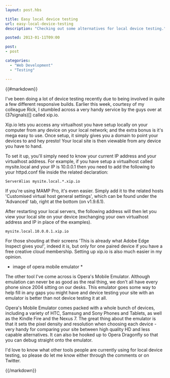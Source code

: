 ```yaml
---
layout: post.hbs

title: Easy local device testing
url: easy-local-device-testing
description: "Checking out some alternatives for local device testing."

posted: 2013-01-11T09:00

post:
- post

categories:
  - "Web Development"
  - "Testing"

---
```


{{#markdown}}

I've been doing a lot of device testing recently due to being involved in quite a few different responsive builds. Earlier this week, courtesy of my colleague Rick, I stumbled across a very handy service by the guys over at (37signals)[] called xip.io.

Xip.io lets you access any virtualhost you have setup locally on your computer from any device on your local network; and the extra bonus is it's mega easy to use.  Once setup, it simply gives you a domain to point your devices to and hey presto! Your local site is then viewable from any device you have to hand.

To set it up, you'll simply need to know your current IP address and your virtualhost address.  For example, if you have setup a virtualhost called mysite.local and your IP is 10.0.0.1 then you need to add the following to your httpd.conf file inside the related <VirtualHost> declaration:

	ServerAlias mysite.local.*.xip.io

If you're using MAMP Pro, it's even easier.  Simply add it to the related hosts 'Customised virtual host general settings', which can be found under the 'Advanced' tab, right at the bottom (on v1.9.6.1).

After restarting your local servers, the following address will then let you view your local site on your device (exchanging your own virtualhost address and IP in place of the examples).

	mysite.local.10.0.0.1.xip.io

For those shouting at their screens 'This is already what Adobe Edge Inspect gives you!', indeed it is, but only for one paired device if you have a free creative cloud membership. Setting up xip.io is also much easier in my opinion.

* image of opera mobile emulator *

The other tool I've come across is Opera's Mobile Emulator.  Although emulation can never be as good as the real thing, we don't all have every phone since 2004 sitting on our desks. This emulator goes some way to help fill in any gaps you might have and device testing your site with an emulator is better than not device testing it at all.

Opera's Mobile Emulator comes packed with a whole bunch of devices, including a variety of HTC, Samsung and Sony Phones and Tablets, as well as the Kindle Fire and the Nexus 7.  The great thing about the emulator is that it sets the pixel density and resolution when choosing each device - very handy for comparing your site between high quality HD and less capable alternatives.  It can also be hooked up to Opera Dragonfly so that you can debug straight onto the emulator.

I'd love to know what other tools people are currently using for local device testing, so please do let me know either through the comments or on Twitter.

{{/markdown}}